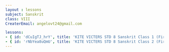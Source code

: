 ```yaml
--- 
layout : lessons 
subject: Sanskrit 
class: VIII
CreaterEmail: angelovt24@gmail.com

lessons: 
- { id: 'dCuIgTJ_hrY', title: 'KITE VICTERS STD 8 Sanskrit Class 1 (First Bell-ഫസ്റ്റ് ബെല്‍)' }
- { id: 'rNbYea8uQmU', title: 'KITE VICTERS STD 8 Sanskrit Class 2 (First Bell-ഫസ്റ്റ് ബെല്‍)' }
--- 
```

